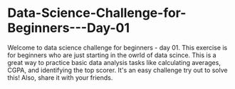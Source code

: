 # Data-Science-Challenge-for-Beginners---Day-01
Welcome to data science challenge for beginners - day 01.
  This exercise is for beginners who are just starting in the owrld of data scince. 
This is a great way to practice basic data analysis tasks like calculating averages, CGPA, and identifying the top scorer. 
It's an easy challenge try out to solve this!
Also, share it with your friends.
